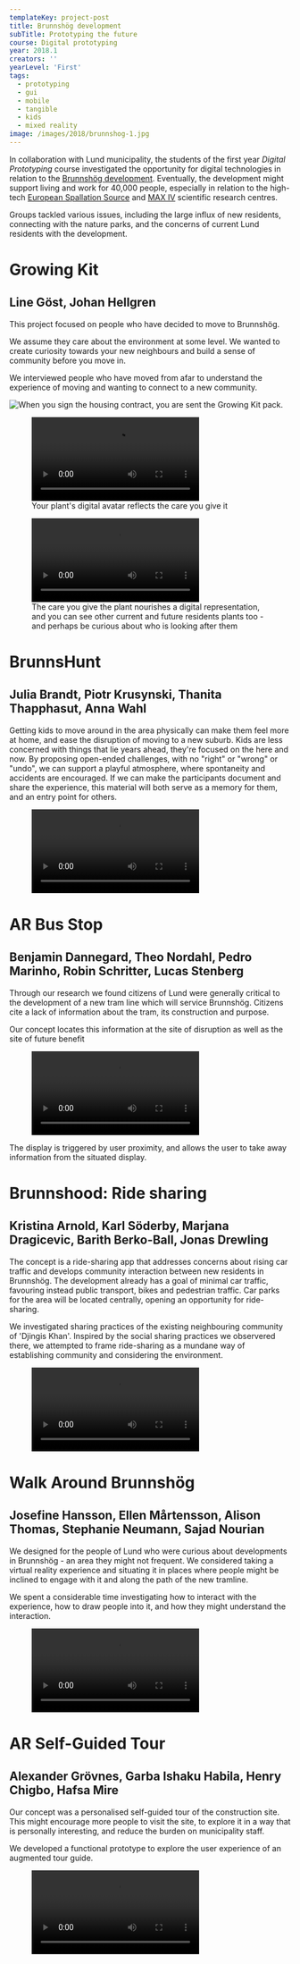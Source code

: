 ```yaml
---
templateKey: project-post
title: Brunnshög development
subTitle: Prototyping the future
course: Digital prototyping
year: 2018.1
creators: ''
yearLevel: 'First'
tags:
  - prototyping
  - gui
  - mobile
  - tangible
  - kids
  - mixed reality
image: /images/2018/brunnshog-1.jpg
---
```


In collaboration with Lund municipality, the students of the first year _Digital Prototyping_ course investigated the opportunity for digital technologies in relation to the [Brunnshög development](https://www.lund.se/brunnshog/). Eventually, the development might support living and work for 40,000 people, especially in relation to the high-tech [European Spallation Source](https://europeanspallationsource.se/) and [MAX IV](https://www.maxiv.lu.se/) scientific research centres.

Groups tackled various issues, including the large influx of new residents, connecting with the nature parks, and the concerns of current Lund residents with the development.

<div className="narrow section">

# Growing Kit
## Line Göst, Johan Hellgren

This project focused on people who have decided to move to Brunnshög.

We assume they care about the environment at some level. We wanted to create curiosity towards your new neighbours and build a sense of community before you move in.

We interviewed people who have moved from afar to understand the experience of moving and wanting to connect to a new community.

![](/images/2018/brunnshog-grow-1.jpg 'When you sign the housing contract, you are sent the Growing Kit pack.')

<figure>
<video controls src="https://api.kaltura.nordu.net/p/326/sp/0/playManifest/entryId/0_dd95j8t0/format/url/flavorParamId/0/video.mp4"></video>
<figcaption>
Your plant's digital avatar reflects the care you give it
</figcaption>
</figure>

<figure>
<video controls src="https://api.kaltura.nordu.net/p/326/sp/0/playManifest/entryId/0_6x5yqrbf/format/url/flavorParamId/0/video.mp4"></video>
<figcaption>
The care you give the plant nourishes a digital representation, and you can see other current and future residents plants too - and perhaps be curious about who is looking after them
</figcaption></figure>
</div>

<div className="narrow section">

# BrunnsHunt
## Julia Brandt, Piotr Krusynski, Thanita Thapphasut, Anna Wahl

Getting kids to move around in the area physically can make them feel more at home, and ease the disruption of moving to a new suburb. Kids are less concerned with things that lie years ahead, they're focused on the here and now. By proposing open-ended challenges, with no "right" or "wrong" or "undo", we can support a playful atmosphere, where spontaneity and accidents are encouraged. If we can make the participants document and share the experience, this material will both serve as a memory for them, and an entry point for others.

<figure>
<video controls src="https://api.kaltura.nordu.net/p/326/sp/0/playManifest/entryId/0_igot6ff5/format/url/flavorParamId/0/video.mp4"></video>
</figure>
</div>

<div className="narrow section">

# AR Bus Stop
## Benjamin Dannegard, Theo Nordahl, Pedro Marinho, Robin Schritter, Lucas Stenberg

Through our research we found citizens of Lund were generally critical to the development of a new tram line which will service Brunnshög. Citizens cite a lack of information about the tram, its construction and purpose.

Our concept locates this information at the site of disruption as well as the site of future benefit

<figure><video controls src="https://api.kaltura.nordu.net/p/326/sp/0/playManifest/entryId/0_oer5ugs4/format/url/flavorParamId/0/video.mp4"></video>
</figure>

The display is triggered by user proximity, and allows the user to take away information from the situated display.

</div>

<div className="narrow section">

# Brunnshood: Ride sharing
## Kristina Arnold, Karl Söderby, Marjana Dragicevic, Barith Berko-Ball, Jonas Drewling

The concept is a ride-sharing app that addresses concerns about rising car traffic and develops community interaction between new residents in Brunnshög. The development already has a goal of minimal car traffic, favouring instead public transport, bikes and pedestrian traffic. Car parks for the area will be located centrally, opening an opportunity for ride-sharing.

We investigated sharing practices of the existing neighbouring community of 'Djingis Khan'. Inspired by the social sharing practices we observered there, we attempted to frame ride-sharing as a mundane way of establishing community and considering the environment.

<figure><video controls src="https://api.kaltura.nordu.net/p/326/sp/0/playManifest/entryId/0_852mdvjf/format/url/flavorParamId/0/video.mp4"></video>
</figure>
</div>

<div className="narrow section">

# Walk Around Brunnshög
## Josefine Hansson, Ellen Mårtensson, Alison Thomas, Stephanie Neumann, Sajad Nourian

We designed for the people of Lund who were curious about developments in Brunnshög - an area they might not frequent. We considered taking a virtual reality experience and situating it in places where people might be inclined to engage with it and along the path of the new tramline.

We spent a considerable time investigating how to interact with the experience, how to draw people into it, and how they might understand the interaction.

<figure><video controls src="https://api.kaltura.nordu.net/p/326/sp/0/playManifest/entryId/0_z0kehlnu/format/url/flavorParamId/0/video.mp4"></video>
</figure>

</div>

<div className="narrow section">

# AR Self-Guided Tour
## Alexander Grövnes, Garba Ishaku Habila, Henry Chigbo, Hafsa Mire

Our concept was a personalised self-guided tour of the construction site. This might encourage more people to visit the site, to explore it in a way that is personally interesting, and reduce the burden on municipality staff.

We developed a functional prototype to explore the user experience of an augmented tour guide.

<figure><video controls src="https://api.kaltura.nordu.net/p/326/sp/0/playManifest/entryId/0_wqkt0a2p/format/url/flavorParamId/0/video.mp4"></video>
</figure>

</div>
